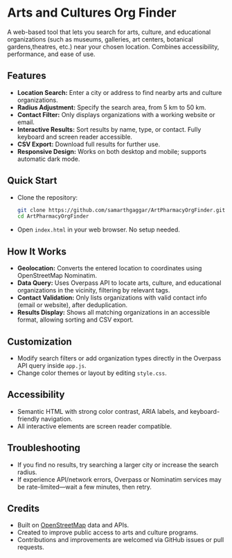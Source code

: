 # Arts and Cultures Org Finder

A web-based tool that lets you search for arts, culture, and educational organizations (such as museums, galleries, art centers, botanical gardens,theatres, etc.) near your chosen location. Combines accessibility, performance, and ease of use.

## Features

- **Location Search:** Enter a city or address to find nearby arts and culture organizations.
- **Radius Adjustment:** Specify the search area, from 5 km to 50 km.
- **Contact Filter:** Only displays organizations with a working website or email.
- **Interactive Results:** Sort results by name, type, or contact. Fully keyboard and screen reader accessible.
- **CSV Export:** Download full results for further use.
- **Responsive Design:** Works on both desktop and mobile; supports automatic dark mode.

## Quick Start

- Clone the repository:
  ```bash
  git clone https://github.com/samarthgaggar/ArtPharmacyOrgFinder.git
  cd ArtPharmacyOrgFinder
  ```
- Open `index.html` in your web browser. No setup needed.

## How It Works

- **Geolocation:** Converts the entered location to coordinates using OpenStreetMap Nominatim.
- **Data Query:** Uses Overpass API to locate arts, culture, and educational organizations in the vicinity, filtering by relevant tags.
- **Contact Validation:** Only lists organizations with valid contact info (email or website), after deduplication.
- **Results Display:** Shows all matching organizations in an accessible format, allowing sorting and CSV export.

## Customization

- Modify search filters or add organization types directly in the Overpass API query inside `app.js`.
- Change color themes or layout by editing `style.css`.

## Accessibility

- Semantic HTML with strong color contrast, ARIA labels, and keyboard-friendly navigation.
- All interactive elements are screen reader compatible.

## Troubleshooting

- If you find no results, try searching a larger city or increase the search radius.
- If experience API/network errors, Overpass or Nominatim services may be rate-limited—wait a few minutes, then retry.

## Credits

- Built on [OpenStreetMap](https://www.openstreetmap.org/) data and APIs.
- Created to improve public access to arts and culture programs.
- Contributions and improvements are welcomed via GitHub issues or pull requests.
